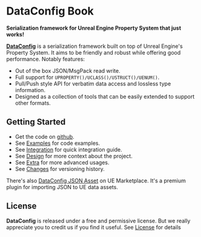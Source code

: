 # DataConfig Book

__Serialization framework for Unreal Engine Property System that just works!__

[**DataConfig**][1] is a serialization framework built on top of Unreal Engine's Property System. It aims to be friendly and robust while offering good performance. Notably features:

- Out of the box JSON/MsgPack read write.
- Full support for `UPROPERTY()/UCLASS()/USTRUCT()/UENUM()`.
- Pull/Push style API for verbatim data access and lossless type information.
- Designed as a collection of tools that can be easily extended to support other formats.

## Getting Started

- Get the code on [github][1].
- See [Examples](Examples/index.html) for code examples.
- See [Integration](Integration.md) for quick integration guide.
- See [Design](Design.md) for more context about the project.
- See [Extra](Extra/index.html) for more advanced usages.
- See [Changes](Changes.md) for versioning history.

There's also [DataConfig JSON Asset][2] on UE Marketplace. It's a premium plugin for importing JSON to UE data assets.

## License

**DataConfig** is released under a free and permissive license. But we really appreciate you to credit us if you find it useful. See [License](License.md) for details

[1]: https://github.com/slowburn-dev/DataConfig "slowburn-dev/DataConfig"
[2]: https://www.unrealengine.com/marketplace/en-US/product/dataconfig-json-asset "DataConfig JSON Asset"

